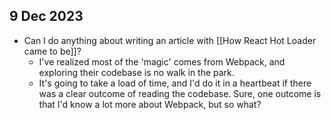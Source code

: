 
## 9 Dec 2023
- Can I do anything about writing an article with [[How React Hot Loader came to be]]?
	- I've realized most of the 'magic' comes from Webpack, and exploring their codebase is no walk in the park.
	- It's going to take a load of time, and I'd do it in a heartbeat if there was a clear outcome of reading the codebase. Sure, one outcome is that I'd know a lot more about Webpack, but so what?